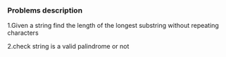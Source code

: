 ### Problems description

1.Given a string find the length of the
longest substring without repeating
characters


2.check string is a valid palindrome or not  
